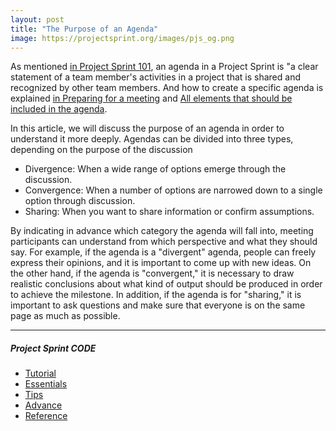 ```yaml
---
layout: post
title: "The Purpose of an Agenda"
image: https://projectsprint.org/images/pjs_og.png
---
```


As mentioned [in Project Sprint 101](../tutorial/section1-1.md), an agenda in a Project Sprint is "a clear statement of a team member's activities in a project that is shared and recognized by other team members. And how to create a specific agenda is explained [in Preparing for a meeting](../tutorial/section3-1.md) and [All elements that should be included in the agenda](../tips/tips8.md).


In this article, we will discuss the purpose of an agenda in order to understand it more deeply. Agendas can be divided into three types, depending on the purpose of the discussion

* Divergence: When a wide range of options emerge through the discussion.
* Convergence: When a number of options are narrowed down to a single option through discussion.
* Sharing: When you want to share information or confirm assumptions.  

By indicating in advance which category the agenda will fall into, meeting participants can understand from which perspective and what they should say. For example, if the agenda is a "divergent" agenda, people can freely express their opinions, and it is important to come up with new ideas. On the other hand, if the agenda is "convergent," it is necessary to draw realistic conclusions about what kind of output should be produced in order to achieve the milestone. In addition, if the agenda is for "sharing," it is important to ask questions and make sure that everyone is on the same page as much as possible.

---

##### Project Sprint CODE
- [Tutorial](../tutorial/index.md)
- [Essentials](../essentials.md)
- [Tips](../tips/index.md)
- [Advance](../advance.md)
- [Reference](../reference.md)
